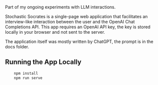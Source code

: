 Part of my ongoing experiments with LLM interactions.

Stochastic Socrates is a single-page web application that facilitates an interview-like interaction 
between the user and the OpenAI Chat Completions API.  This app requires an OpenAI API key, the key is stored
locally in your browser and not sent to the server.  

The application itself was mostly written by ChatGPT, the prompt is in the docs folder.

## Running the App Locally
```bash
    npm install
    npm run serve
```

